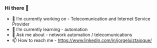 ### Hi there 👋

- 🔭 I’m currently working on - Telecomunication and Internet Service Provider
- 🌱 I’m currently learning - automation
- 💬 Ask me about - network automation / telecomunications
- 📫 How to reach me - https://www.linkedin.com/in/jorgeluiztaioque/


